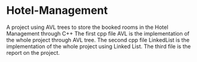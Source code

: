 # Hotel-Management
A project using AVL trees to store the booked rooms in the Hotel Management through C++
The first cpp file AVL is the implementation of the whole project through AVL tree.
The second cpp file LinkedList is the implementation of the whole project using Linked List.
The third file is the report on the project.
